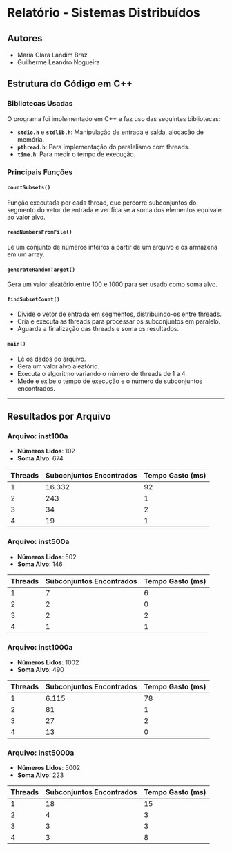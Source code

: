 # Relatório - Sistemas Distribuídos

## Autores
- Maria Clara Landim Braz
- Guilherme Leandro Nogueira

## Estrutura do Código em C++

### Bibliotecas Usadas
O programa foi implementado em C++ e faz uso das seguintes bibliotecas:
- **`stdio.h`** e **`stdlib.h`**: Manipulação de entrada e saída, alocação de memória.
- **`pthread.h`**: Para implementação do paralelismo com threads.
- **`time.h`**: Para medir o tempo de execução.

### Principais Funções

#### `countSubsets()`
Função executada por cada thread, que percorre subconjuntos do segmento do vetor de entrada e verifica se a soma dos elementos equivale ao valor alvo.

#### `readNumbersFromFile()`
Lê um conjunto de números inteiros a partir de um arquivo e os armazena em um array.

#### `generateRandomTarget()`
Gera um valor aleatório entre 100 e 1000 para ser usado como soma alvo.

#### `findSubsetCount()`
- Divide o vetor de entrada em segmentos, distribuindo-os entre threads.
- Cria e executa as threads para processar os subconjuntos em paralelo.
- Aguarda a finalização das threads e soma os resultados.

#### `main()`
- Lê os dados do arquivo.
- Gera um valor alvo aleatório.
- Executa o algoritmo variando o número de threads de 1 a 4.
- Mede e exibe o tempo de execução e o número de subconjuntos encontrados.

---


## Resultados por Arquivo

### Arquivo: inst100a
- **Números Lidos**: 102
- **Soma Alvo**: 674

| Threads | Subconjuntos Encontrados | Tempo Gasto (ms) |
|---------|--------------------------|------------------|
| 1       | 16.332                  | 92               |
| 2       | 243                     | 1                |
| 3       | 34                      | 2                |
| 4       | 19                      | 1                |

### Arquivo: inst500a
- **Números Lidos**: 502
- **Soma Alvo**: 146

| Threads | Subconjuntos Encontrados | Tempo Gasto (ms) |
|---------|--------------------------|------------------|
| 1       | 7                        | 6                |
| 2       | 2                        | 0                |
| 3       | 2                        | 2                |
| 4       | 1                        | 1                |

### Arquivo: inst1000a
- **Números Lidos**: 1002
- **Soma Alvo**: 490

| Threads | Subconjuntos Encontrados | Tempo Gasto (ms) |
|---------|--------------------------|------------------|
| 1       | 6.115                   | 78               |
| 2       | 81                      | 1                |
| 3       | 27                      | 2                |
| 4       | 13                      | 0                |

### Arquivo: inst5000a
- **Números Lidos**: 5002
- **Soma Alvo**: 223

| Threads | Subconjuntos Encontrados | Tempo Gasto (ms) |
|---------|--------------------------|------------------|
| 1       | 18                      | 15               |
| 2       | 4                       | 3                |
| 3       | 3                       | 3                |
| 4       | 3                       | 8                |
